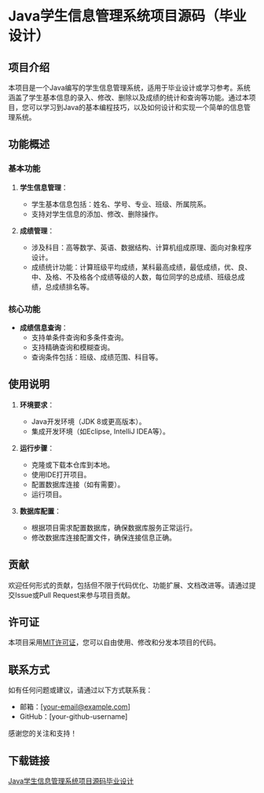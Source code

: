 # Java学生信息管理系统项目源码（毕业设计）

## 项目介绍

本项目是一个Java编写的学生信息管理系统，适用于毕业设计或学习参考。系统涵盖了学生基本信息的录入、修改、删除以及成绩的统计和查询等功能。通过本项目，您可以学习到Java的基本编程技巧，以及如何设计和实现一个简单的信息管理系统。

## 功能概述

### 基本功能

1. **学生信息管理**：
   - 学生基本信息包括：姓名、学号、专业、班级、所属院系。
   - 支持对学生信息的添加、修改、删除操作。

2. **成绩管理**：
   - 涉及科目：高等数学、英语、数据结构、计算机组成原理、面向对象程序设计。
   - 成绩统计功能：计算班级平均成绩，某科最高成绩，最低成绩，优、良、中、及格、不及格各个成绩等级的人数，每位同学的总成绩、班级总成绩，总成绩排名等。

### 核心功能

- **成绩信息查询**：
  - 支持单条件查询和多条件查询。
  - 支持精确查询和模糊查询。
  - 查询条件包括：班级、成绩范围、科目等。

## 使用说明

1. **环境要求**：
   - Java开发环境（JDK 8或更高版本）。
   - 集成开发环境（如Eclipse, IntelliJ IDEA等）。

2. **运行步骤**：
   - 克隆或下载本仓库到本地。
   - 使用IDE打开项目。
   - 配置数据库连接（如有需要）。
   - 运行项目。

3. **数据库配置**：
   - 根据项目需求配置数据库，确保数据库服务正常运行。
   - 修改数据库连接配置文件，确保连接信息正确。

## 贡献

欢迎任何形式的贡献，包括但不限于代码优化、功能扩展、文档改进等。请通过提交Issue或Pull Request来参与项目贡献。

## 许可证

本项目采用[MIT许可证](LICENSE)，您可以自由使用、修改和分发本项目的代码。

## 联系方式

如有任何问题或建议，请通过以下方式联系我：

- 邮箱：[your-email@example.com]
- GitHub：[your-github-username]

感谢您的关注和支持！

## 下载链接

[Java学生信息管理系统项目源码毕业设计](https://pan.quark.cn/s/cb00a164e8e1)